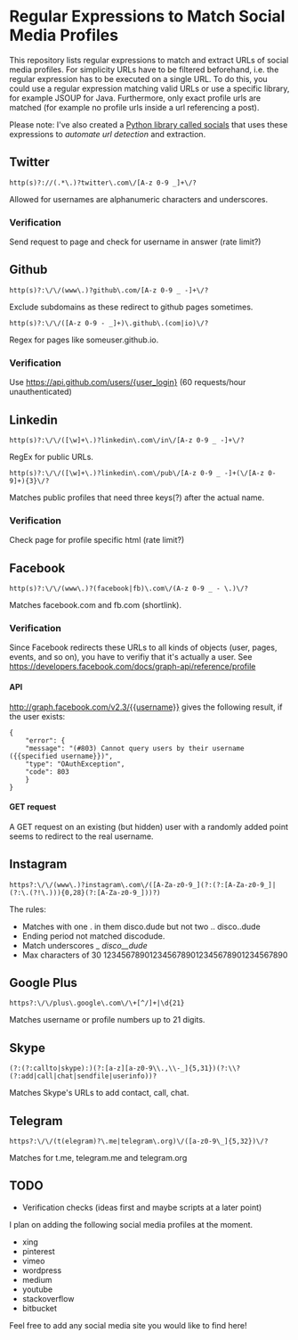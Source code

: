 # Regular Expressions to Match Social Media Profiles
This repository lists regular expressions to match and extract URLs of social media profiles. For simplicity URLs have to be filtered beforehand, i.e. the regular expression has to be executed on a single URL. To do this, you could use a regular expression matching valid URLs or use a specific library, for example JSOUP for Java. Furthermore, only exact profile urls are matched (for example no profile urls inside a url referencing a post).

Please note: I've also created a [Python library called socials](https://github.com/lorey/socials) that uses these expressions to *automate url detection* and extraction.

## Twitter
    http(s)?://(.*\.)?twitter\.com\/[A-z 0-9 _]+\/?
Allowed for usernames are alphanumeric characters and underscores. 

### Verification
Send request to page and check for username in answer (rate limit?)

## Github
    http(s)?:\/\/(www\.)?github\.com/[A-z 0-9 _ -]+\/?
Exclude subdomains as these redirect to github pages sometimes.

    http(s)?:\/\/([A-z 0-9 - _]+)\.github\.(com|io)\/?
Regex for pages like someuser.github.io.

### Verification
Use https://api.github.com/users/{user_login} (60 requests/hour unauthenticated)

## Linkedin
    http(s)?:\/\/([\w]+\.)?linkedin\.com\/in\/[A-z 0-9 _ -]+\/?
RegEx for public URLs.

    http(s)?:\/\/([\w]+\.)?linkedin\.com\/pub\/[A-z 0-9 _ -]+(\/[A-z 0-9]+){3}\/?
Matches public profiles that need three keys(?) after the actual name.

### Verification
Check page for profile specific html (rate limit?)

## Facebook
    http(s)?:\/\/(www\.)?(facebook|fb)\.com\/(A-z 0-9 _ - \.)\/?
Matches facebook.com and fb.com (shortlink).

### Verification
Since Facebook redirects these URLs to all kinds of objects (user, pages, events, and so on), you have to verifiy that it's actually a user. See https://developers.facebook.com/docs/graph-api/reference/profile

#### API
http://graph.facebook.com/v2.3/{{username}} gives the following result, if the user exists:

    {
        "error": {
        "message": "(#803) Cannot query users by their username ({{specified username}})",
        "type": "OAuthException",
        "code": 803
        }
    }

#### GET request
A GET request on an existing (but hidden) user with a randomly added point seems to redirect to the real username.
## Instagram
    https?:\/\/(www\.)?instagram\.com\/([A-Za-z0-9_](?:(?:[A-Za-z0-9_]|(?:\.(?!\.))){0,28}(?:[A-Za-z0-9_]))?)

The rules:
 * Matches with one . in them disco.dude but not two .. disco..dude
 * Ending period not matched discodude.
 * Match underscores _ _disco__dude_
 * Max characters of 30 1234567890123456789012345678901234567890

## Google Plus
    https?:\/\/plus\.google\.com\/\+[^/]+|\d{21}

Matches username or profile numbers up to 21 digits.

## Skype
    (?:(?:callto|skype):)(?:[a-z][a-z0-9\\.,\\-_]{5,31})(?:\\?(?:add|call|chat|sendfile|userinfo))?

Matches Skype's URLs to add contact, call, chat.
## Telegram
    https?:\/\/(t(elegram)?\.me|telegram\.org)\/([a-z0-9\_]{5,32})\/?
Matches for t.me, telegram.me and telegram.org

## TODO
* Verification checks (ideas first and maybe scripts at a later point)

I plan on adding the following social media profiles at the moment.
* xing
* pinterest
* vimeo
* wordpress
* medium
* youtube
* stackoverflow
* bitbucket
 
Feel free to add any social media site you would like to find here!
